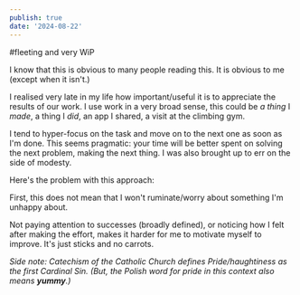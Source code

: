 ```yaml
---
publish: true
date: '2024-08-22'
---
```

#fleeting  and very WiP

I know that this is obvious to many people reading this. It is obvious to me (except when it isn't.)

I realised very late in my life how important/useful it is to appreciate the results of our work. I use work in a very broad sense, this could be *a thing* I *made*, a thing I *did*, an app I shared, a visit at the climbing gym.

I tend to hyper-focus on the task and move on to the next one as soon as I'm done. This seems pragmatic: your time will be better spent on solving the next problem, making the next thing. I was also brought up to err on the side of modesty.

Here's the problem with this approach:

First, this does not mean that I won't ruminate/worry about something I'm unhappy about.

Not paying attention to successes (broadly defined), or noticing how I felt after making the effort, makes it harder for me to motivate myself to improve. It's just sticks and no carrots.


*Side note: Catechism of the Catholic Church defines Pride/haughtiness as the first Cardinal Sin. (But, the Polish word for pride in this context also means **yummy**.)*

